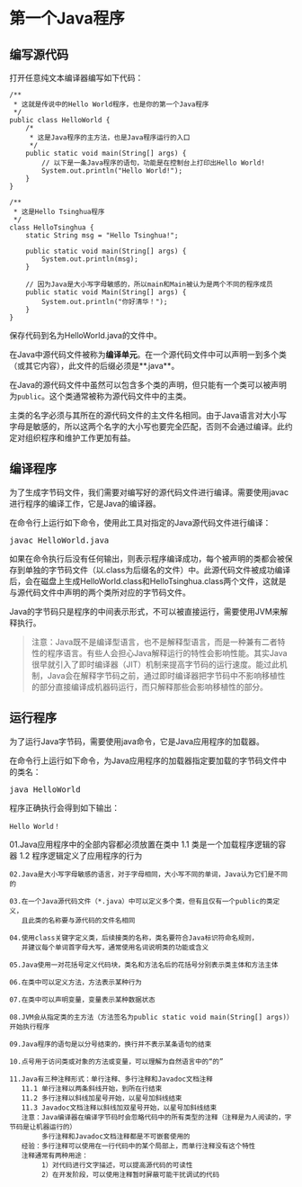 # 第一个Java程序
## 编写源代码
打开任意纯文本编译器编写如下代码：
```
/**
 * 这就是传说中的Hello World程序，也是你的第一个Java程序
 */
public class HelloWorld {
    /*
     * 这是Java程序的主方法，也是Java程序运行的入口
     */
    public static void main(String[] args) {
        // 以下是一条Java程序的语句，功能是在控制台上打印出Hello World!
        System.out.println("Hello World!");
    }
}

/**
 * 这是Hello Tsinghua程序
 */
class HelloTsinghua {
    static String msg = "Hello Tsinghua!";

    public static void main(String[] args) {
        System.out.println(msg);
    }

    // 因为Java是大小写字母敏感的，所以main和Main被认为是两个不同的程序成员
    public static void Main(String[] args) {
        System.out.println("你好清华！");
    }
}
```

保存代码到名为HelloWorld.java的文件中。

在Java中源代码文件被称为**编译单元**。在一个源代码文件中可以声明一到多个类（或其它内容），此文件的后缀必须是**.java**。

在Java的源代码文件中虽然可以包含多个类的声明，但只能有一个类可以被声明为`public`。这个类通常被称为源代码文件中的主类。

主类的名字必须与其所在的源代码文件的主文件名相同。由于Java语言对大小写字母是敏感的，所以这两个名字的大小写也要完全匹配，否则不会通过编译。此约定对组织程序和维护工作更加有益。

## 编译程序
为了生成字节码文件，我们需要对编写好的源代码文件进行编译。需要使用javac进行程序的编译工作，它是Java的编译器。

在命令行上运行如下命令，使用此工具对指定的Java源代码文件进行编译：

<kbd>javac HelloWorld.java</kbd>

如果在命令执行后没有任何输出，则表示程序编译成功，每个被声明的类都会被保存到单独的字节码文件（以.class为后缀名的文件）中。此源代码文件被成功编译后，会在磁盘上生成HelloWorld.class和HelloTsinghua.class两个文件，这就是与源代码文件中声明的两个类所对应的字节码文件。

Java的字节码只是程序的中间表示形式，不可以被直接运行，需要使用JVM来解释执行。

>注意：Java既不是编译型语言，也不是解释型语言，而是一种兼有二者特性的程序语言。有些人会担心Java解释运行的特性会影响性能。其实Java很早就引入了即时编译器（JIT）机制来提高字节码的运行速度。能过此机制，Java会在解释字节码之前，通过即时编译器把字节码中不影响移植性的部分直接编译成机器码运行，而只解释那些会影响移植性的部分。

## 运行程序
为了运行Java字节码，需要使用java命令，它是Java应用程序的加载器。

在命令行上运行如下命令，为Java应用程序的加载器指定要加载的字节码文件中的类名：

<kbd>java HelloWorld</kbd>

程序正确执行会得到如下输出：

`Hello World！`

















 01.Java应用程序中的全部内容都必须放置在类中
        1.1 类是一个加载程序逻辑的容器
        1.2 程序逻辑定义了应用程序的行为

    02.Java是大小写字母敏感的语言，对于字母相同，大小写不同的单词，Java认为它们是不同的

    03.在一个Java源代码文件（*.java）中可以定义多个类，但有且仅有一个public的类定义，
       且此类的名称要与源代码的文件名相同

    04.使用class关键字定义类，后续接类的名称，类名要符合Java标识符命名规则，
       并建议每个单词首字母大写，通常使用名词说明类的功能或含义

    05.Java使用一对花括号定义代码块，类名和方法名后的花括号分别表示类主体和方法主体

    06.在类中可以定义方法，方法表示某种行为

    07.在类中可以声明变量，变量表示某种数据状态

    08.JVM会从指定类的主方法（方法签名为public static void main(String[] args)）开始执行程序

    09.Java程序的语句是以分号结束的，换行并不表示某条语句的结束

    10.点号用于访问类或对象的方法或变量，可以理解为自然语言中的“的”

    11.Java有三种注释形式：单行注释、多行注释和Javadoc文档注释
       11.1 单行注释以两条斜线开始，到所在行结束
       11.2 多行注释以斜线加星号开始，以星号加斜线结束
       11.3 Javadoc文档注释以斜线加双星号开始，以星号加斜线结束
       注意：Java编译器在编译字节码时会忽略代码中的所有类型的注释（注释是为人阅读的，字节码是让机器运行的）
            多行注释和Javadoc文档注释都是不可嵌套使用的
       经验：多行注释可以使用在一行代码中的某个局部上，而单行注释没有这个特性
       注释通常有两种用途：
            1）对代码进行文字描述，可以提高源代码的可读性
            2）在开发阶段，可以使用注释暂时屏蔽可能干扰调试的代码
